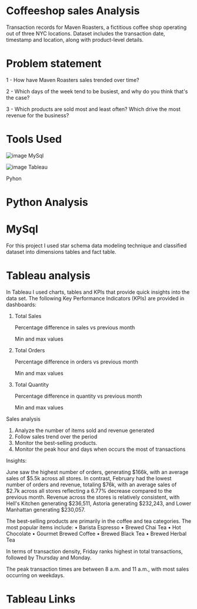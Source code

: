 # Coffeeshop sales Analysis
Transaction records for Maven Roasters, a fictitious coffee shop operating out of three NYC locations. Dataset includes the transaction date, timestamp and location, along with product-level details.
# Problem statement 
1 - How have Maven Roasters sales trended over time?

2 - Which days of the week tend to be busiest, and why do you think that's the case?

3 - Which products are sold most and least often? Which drive the most revenue for the business?
# Tools Used
![image](https://github.com/Dianamod/Projects/assets/171150402/084cad91-a310-4841-9de1-eccd70f7f12c)
MySql

![image](https://github.com/Dianamod/Projects/assets/171150402/98c373c3-424f-45cb-b03a-6d40f765b584)
Tableau

Pyhon

# Python Analysis

# MySql
For this project I used star schema data modeling technique and classified dataset into dimensions tables and fact table.
# Tableau analysis 
In Tableau I used charts, tables and KPIs that provide quick insights into the data set. 
The following Key Performance Indicators (KPIs) are provided in dashboards:
1.	Total Sales 

  	Percentage difference in sales vs previous month

  	Min and max values 
3.	Total  Orders 

    Percentage difference in orders vs previous month
  	
    Min and max values 
5.	Total Quantity
   
    Percentage difference in quantity vs previous month
  	
    Min and max values 

Sales analysis
1.	Analyze the number of items sold and revenue generated
2.	Follow sales trend over the period
3.	Monitor the best-selling products.
4.	Monitor the peak hour and days when occurs the most of transactions

Insights:

June saw the highest number of orders, generating $166k, with an average sales of $5.5k across all stores. 
In contrast, February had the lowest number of orders and revenue, totaling $76k, with an average sales of $2.7k across all stores reflecting a 6.77% decrease compared to the previous month.
Revenue across the stores is relatively consistent, with Hell's Kitchen generating $236,511, Astoria generating $232,243, and Lower Manhattan generating $230,057.

The best-selling products are primarily in the coffee and tea categories. The most popular items include:
•	Barista Espresso
•	Brewed Chai Tea
•	Hot Chocolate
•	Gourmet Brewed Coffee
•	Brewed Black Tea
•	Brewed Herbal Tea

In terms of transaction density, Friday ranks highest in total transactions, followed by Thursday and Monday.

The peak transaction times are between 8 a.m. and 11 a.m., with most sales occurring on weekdays.


# Tableau Links
